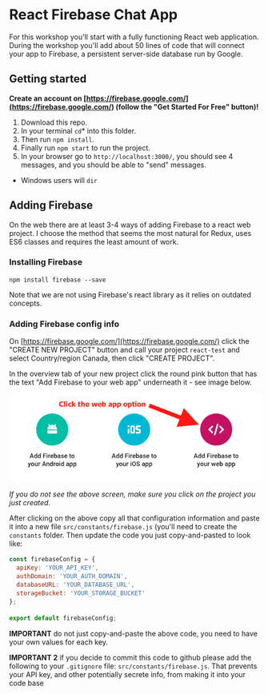 # React Firebase Chat App

For this workshop you'll start with a fully functioning React web application. During the workshop you'll add about 50 lines of code that will connect your app to Firebase, a persistent server-side database run by Google.

## Getting started

**Create an account on [https://firebase.google.com/](https://firebase.google.com/) (follow the "Get Started For Free" button)!**

1. Download this repo.
2. In your terminal `cd`* into this folder.
3. Then run `npm install`.
4. Finally run `npm start` to run the project.
5. In your browser go to `http://localhost:3000/`, you should see 4 messages, and you should be able to "send" messages.

* Windows users will `dir`

## Adding Firebase

On the web there are at least 3-4 ways of adding Firebase to a react web project. I choose the method that seems the most natural for Redux, uses ES6 classes and requires the least amount of work.

### Installing Firebase

```
npm install firebase --save
```

Note that we are not using Firebase's react library as it relies on outdated concepts.


### Adding Firebase config info

On [https://firebase.google.com/](https://firebase.google.com/) click the "CREATE NEW PROJECT" button and call your project `react-test` and select Country/region Canada, then click "CREATE PROJECT".

In the overview tab of your new project click the round pink button that has the text "Add Firebase to your web app" underneath it - see image below.

![Add Firebase to your web app](screens/add-firebase-to-web.png)

*If you do not see the above screen, make sure you click on the project you just created.*

After clicking on the above copy all that configuration information and paste it into a new file `src/constants/firebase.js` (you'll need to create the `constants` folder. Then update the code you just copy-and-pasted to look like:

```javascript
const firebaseConfig = {
  apiKey: 'YOUR_API_KEY',
  authDomain: 'YOUR_AUTH_DOMAIN',
  databaseURL: 'YOUR_DATABASE_URL',
  storageBucket: 'YOUR_STORAGE_BUCKET'
};

export default firebaseConfig;
```

**IMPORTANT** do not just copy-and-paste the above code, you need to have your own values for each key.

**IMPORTANT 2** if you decide to commit this code to github please add the following to your `.gitignore` file: `src/constants/firebase.js`. That prevents your API key, and other potentially secrete info, from making it into your code base

